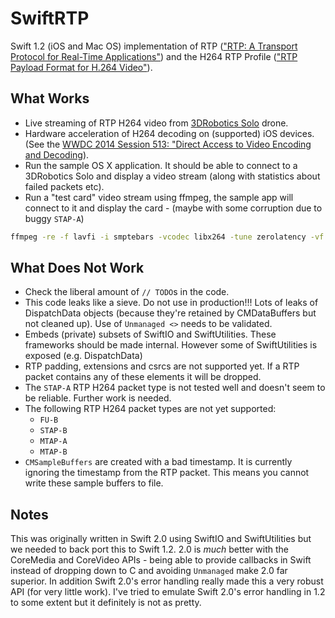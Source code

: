 # SwiftRTP

Swift 1.2 (iOS and Mac OS) implementation of RTP (["RTP: A Transport Protocol for Real-Time Applications"](https://tools.ietf.org/html/rfc3550)) and the H264 RTP Profile (["RTP Payload Format for H.264 Video"](http://tools.ietf.org/html/rfc3984)).

## What Works

* Live streaming of RTP H264 video from [3DRobotics Solo](http://3drobotics.com/solo-drone/) drone.
* Hardware acceleration of H264 decoding on (supported) iOS devices. (See the [WWDC 2014 Session 513: "Direct Access to Video Encoding and Decoding](https://developer.apple.com/videos/wwdc/2014/#513)).
* Run the sample OS X application. It should be able to connect to a 3DRobotics Solo and
display a video stream (along with statistics about failed packets etc).
* Run a "test card" video stream using ffmpeg, the sample app will connect to it
and display the card - (maybe with some corruption due to buggy `STAP-A`)

```sh
ffmpeg -re -f lavfi -i smptebars -vcodec libx264 -tune zerolatency -vf scale=1920:1080 -b 900k -sdp_file stream.sdp -f rtp "rtp://127.0.0.1:5600"
```

## What Does Not Work

* Check the liberal amount of `// TODO`s in the code.
* This code leaks like a sieve. Do not use in production!!! Lots of leaks of
DispatchData objects (because they're retained by CMDataBuffers but not cleaned
up). Use of `Unmanaged <>` needs to be validated.
* Embeds (private) subsets of SwiftIO and SwiftUtilities. These frameworks
should be made internal. However some of SwiftUtilities is exposed (e.g.
DispatchData)
* RTP padding, extensions and csrcs are not supported yet. If a RTP packet
contains any of these elements it will be dropped.
* The `STAP-A` RTP H264 packet type is not tested well and doesn't seem to be
reliable. Further work is needed.
* The following RTP H264 packet types are not yet supported:
  - `FU-B`
  - `STAP-B`
  - `MTAP-A`
  - `MTAP-B`
* `CMSampleBuffers` are created with a bad timestamp. It is currently ignoring the
timestamp from the RTP packet. This means you cannot write these sample buffers
to file.

## Notes

This was originally written in Swift 2.0 using SwiftIO and SwiftUtilities but we
needed to back port this to Swift 1.2. 2.0 is _much_ better with the CoreMedia
and CoreVideo APIs - being able to provide callbacks in Swift instead of dropping
down to C and avoiding `Unmanaged` make 2.0 far superior. In addition Swift 2.0's
error handling really made this a very robust API (for very little work). I've
tried to emulate Swift 2.0's error handling in 1.2 to some extent but it
definitely is not as pretty.
